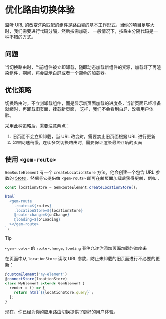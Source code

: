 # 优化路由切换体验

监听 URL 的改变渲染匹配的组件是路由器的基本工作形式，当你的项目足够大时，我们需要进行代码分隔，然后按需加载，
一般情况下，按路由分隔代码是一种不错的方式。

## 问题

当切换路由时，当前组件被立即卸载，随即动态加载新组件的资源，加载好了再渲染组件，期间，将会显示白屏或者一个简单的加载器。

## 优化策略

切换路由时，不立刻卸载组件，而是显示新页面加载的进度条，当新页面已经准备就绪时，再卸载旧页面，挂载新页面，
这样，我们不会看到白屏，改善用户体验。

采用此种策略后，需要注意两点：

1. 旧页面不会立即卸载，当 URL 改变时，需要禁止旧页面根据 URL 进行更新
2. 如果网速稍慢，连续多次切换路由时，需要保证渲染最终正确的页面

## 使用 `<gem-route>`

`GemRouteElement` 有一个 `createLocationStore` 方法，他会创建一个包含 URL 参数的 [Store](../001-guide/001-basic/003-global-state-management.md)，然后将它提供给 `<gem-route>` 即可在新页面加载后获得更新，例如：

```ts
const locationStore = GemRouteElement.createLocationStore();

html`
  <gem-route
    .routes=${routes}
    .locationStore=${locationStore}
    @route-change=${onChange}
    @loading=${onLoading}
  ></gem-route>
`;
```

> [!TIP]
>
> `<gem-route>` 的 `route-change`, `loading` 事件允许你添加页面加载的进度条

在页面中从 `locationStore` 读取 URL 参数，防止未卸载的旧页面进行不必要的更新：

```ts
@customElement('my-element')
@connectStore(locationStore)
class MyElement extends GemElement {
  render = () => {
    return html`${locationStore.query}`;
  };
}
```

现在，你已经为你的应用路由切换提供了更好的用户体验。
